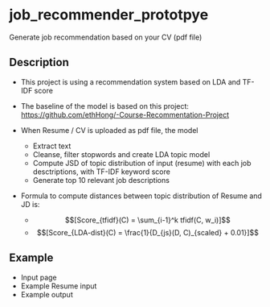 # job_recommender_prototpye
Generate job recommendation based on your CV (pdf file)



## Description

* This project is using a recommendation system based on LDA and TF-IDF score
* The baseline of the model is based on this project: https://github.com/ethHong/-Course-Recommentation-Project
* When Resume / CV is uploaded as pdf file, the model
  * Extract text
  * Cleanse, filter stopwords and create LDA topic model
  * Compute JSD of topic distribution of input (resume) with each job desctriptions, with TF-IDF keyword score
  * Generate top 10 relevant job descriptions

* Formula to compute distances between topic distribution of Resume and JD is:
  * $$[Score_{tfidf}(C) = \sum_{i-1}^k tfidf(C, w_i)]$$
  * $$[Score_{LDA-dist}(C) = \frac{1}{D_{js}(D, C)_{scaled} + 0.01}]$$



## Example

* Input page
* Example Resume input
* Example output
